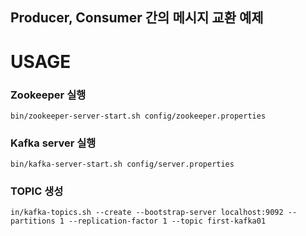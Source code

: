 

## Producer, Consumer 간의 메시지 교환 예제



# USAGE

### Zookeeper 실행
```
bin/zookeeper-server-start.sh config/zookeeper.properties
```

### Kafka server 실행
```
bin/kafka-server-start.sh config/server.properties
```


### TOPIC 생성
```
in/kafka-topics.sh --create --bootstrap-server localhost:9092 --partitions 1 --replication-factor 1 --topic first-kafka01
```

